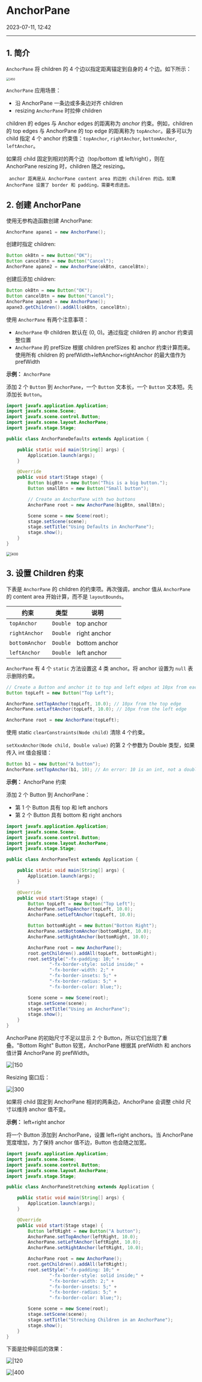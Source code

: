 # AnchorPane

2023-07-11, 12:42
****
## 1. 简介

`AnchorPane` 将 children 的 4 个边以指定距离锚定到自身的 4 个边。如下所示：

<img src="images/Pasted%20image%2020230711105836.png" alt="|450" style="zoom: 50%;" />

`AnchorPane` 应用场景：

- 沿 AnchorPane 一条边或多条边对齐 children
- resizing `AnchorPane` 时拉伸 children

children 的 edges 与 Anchor edges 的距离称为 *anchor* 约束。例如，children 的 top edges 与 AnchorPane 的 top edge 的距离称为 `topAnchor`。最多可以为 child 指定 4 个 anchor 约束值：`topAnchor`, `rightAnchor`, `bottomAnchor`, `leftAnchor`。

如果将 child 固定到相对的两个边（top/bottom 或 left/right），则在 AnchorPane resizing 时，children 随之 resizing。

```ad-note
 anchor 距离是从 AnchorPane content area 的边到 children 的边。如果 AnchorPane 设置了 border 和 padding，需要考虑进去。
```

## 2. 创建 AnchorPane

使用无参构造函数创建 AnchorPane:

```java
AnchorPane apane1 = new AnchorPane();
```

创建时指定 children:

```java
Button okBtn = new Button("OK");
Button cancelBtn = new Button("Cancel");
AnchorPane apane2 = new AnchorPane(okBtn, cancelBtn);
```

创建后添加 children:

```java
Button okBtn = new Button("OK");
Button cancelBtn = new Button("Cancel");
AnchorPane apane3 = new AnchorPane();
apane3.getChildren().addAll(okBtn, cancelBtn);
```

使用 `AnchorPane` 有两个注意事项：

- `AnchorPane` 中 children 默认在 (0, 0)。通过指定 children 的 anchor 约束调整位置
- `AnchorPane` 的 prefSize 根据 children prefSizes 和 anchor 约束计算而来。使用所有 children 的 prefWidth+leftAnchor+rightAnchor 的最大值作为 prefWidth

**示例：** `AnchorPane`

添加 2 个 `Button` 到 `AnchorPane`，一个 `Button` 文本长，一个 `Button` 文本短。先添加长 `Button`。

```java
import javafx.application.Application;
import javafx.scene.Scene;
import javafx.scene.control.Button;
import javafx.scene.layout.AnchorPane;
import javafx.stage.Stage;

public class AnchorPaneDefaults extends Application {

    public static void main(String[] args) {
        Application.launch(args);
    }

    @Override
    public void start(Stage stage) {
        Button bigBtn = new Button("This is a big button.");
        Button smallBtn = new Button("Small button");

        // Create an AnchorPane with two buttons
        AnchorPane root = new AnchorPane(bigBtn, smallBtn);

        Scene scene = new Scene(root);
        stage.setScene(scene);
        stage.setTitle("Using Defaults in AnchorPane");
        stage.show();
    }
}
```

<img src="images/Pasted%20image%2020230711113713.png" alt="|400" style="zoom:67%;" />

## 3. 设置 Children 约束

下表是 `AnchorPane` 的 children 的约束项。再次强调，anchor 值从 `AnchorPane` 的 content area 开始计算，而不是 `layoutBounds`。

| 约束           | 类型     | 说明          |
| -------------- | -------- | ------------- |
| `topAnchor`    | `Double` | top anchor    |
| `rightAnchor`  | `Double` | right anchor  |
| `bottomAnchor` | `Double` | bottom anchor |
| `leftAnchor`   | `Double` | left anchor   |

`AnchorPane` 有 4 个 `static` 方法设置这 4 类 anchor。将 anchor 设置为 `null` 表示删除约束。

```java
// Create a Button and anchor it to top and left edges at 10px from each
Button topLeft = new Button("Top Left");

AnchorPane.setTopAnchor(topLeft, 10.0); // 10px from the top edge
AnchorPane.setLeftAnchor(topLeft, 10.0); // 10px from the left edge

AnchorPane root = new AnchorPane(topLeft);
```

使用 static `clearConstraints(Node child)` 清除 4 个约束。

`setXxxAnchor(Node child, Double value)` 的第 2 个参数为 Double 类型，如果传入 int 值会报错：

```java
Button b1 = new Button("A button");
AnchorPane.setTopAnchor(b1, 10); // An error: 10 is an int, not a double
```

**示例：** AnchorPane 约束

添加 2 个 Button 到 AnchorPane：

- 第 1 个 Button 具有 top 和 left anchors
- 第 2 个 Button 具有 bottom 和 right anchors

```java
import javafx.application.Application;
import javafx.scene.Scene;
import javafx.scene.control.Button;
import javafx.scene.layout.AnchorPane;
import javafx.stage.Stage;

public class AnchorPaneTest extends Application {

    public static void main(String[] args) {
        Application.launch(args);
    }

    @Override
    public void start(Stage stage) {
        Button topLeft = new Button("Top Left");
        AnchorPane.setTopAnchor(topLeft, 10.0);
        AnchorPane.setLeftAnchor(topLeft, 10.0);

        Button bottomRight = new Button("Botton Right");
        AnchorPane.setBottomAnchor(bottomRight, 10.0);
        AnchorPane.setRightAnchor(bottomRight, 10.0);

        AnchorPane root = new AnchorPane();
        root.getChildren().addAll(topLeft, bottomRight);
        root.setStyle("-fx-padding: 10;" +
                "-fx-border-style: solid inside;" +
                "-fx-border-width: 2;" +
                "-fx-border-insets: 5;" +
                "-fx-border-radius: 5;" +
                "-fx-border-color: blue;");

        Scene scene = new Scene(root);
        stage.setScene(scene);
        stage.setTitle("Using an AnchorPane");
        stage.show();
    }
}
```

AnchorPane 的初始尺寸不足以显示 2 个 Button，所以它们出现了重叠。"Bottom Right" Button 较宽，AnchorPane 根据其 prefWidth 和 anchors 值计算 AnchorPane 的 prefWidth。

![|150](Pasted%20image%2020230711123432.png)

Resizing 窗口后：

![|300](Pasted%20image%2020230711123457.png)

如果将 child 固定到 AnchorPane 相对的两条边，AnchorPane 会调整 child 尺寸以维持 anchor 值不变。

**示例：** left+right anchor

将一个 Button 添加到 AnchorPane，设置 left+right anchors。当 AnchorPane 宽度增加，为了保持 anchor 值不边，Button 也会随之加宽。

```java
import javafx.application.Application;
import javafx.scene.Scene;
import javafx.scene.control.Button;
import javafx.scene.layout.AnchorPane;
import javafx.stage.Stage;

public class AnchorPaneStretching extends Application {

    public static void main(String[] args) {
        Application.launch(args);
    }

    @Override
    public void start(Stage stage) {
        Button leftRight = new Button("A button");
        AnchorPane.setTopAnchor(leftRight, 10.0);
        AnchorPane.setLeftAnchor(leftRight, 10.0);
        AnchorPane.setRightAnchor(leftRight, 10.0);

        AnchorPane root = new AnchorPane();
        root.getChildren().addAll(leftRight);
        root.setStyle("-fx-padding: 10;" +
                "-fx-border-style: solid inside;" +
                "-fx-border-width: 2;" +
                "-fx-border-insets: 5;" +
                "-fx-border-radius: 5;" +
                "-fx-border-color: blue;");

        Scene scene = new Scene(root);
        stage.setScene(scene);
        stage.setTitle("Streching Children in an AnchorPane");
        stage.show();
    }
}
```

下面是拉伸前后的效果：

![|120](Pasted%20image%2020230711124046.png)

![|400](Pasted%20image%2020230711124105.png)


